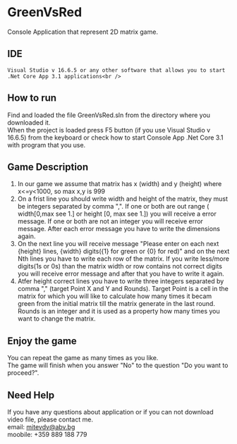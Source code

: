 # GreenVsRed
Console Application that represent 2D matrix game.

## IDE
```
Visual Studio v 16.6.5 or any other software that allows you to start .Net Core App 3.1 applications<br />
```

## How to run
Find and loaded the file GreenVsRed.sln from the directory where you downloaded it.</br>
When the project is loaded press F5 button (if you use Visual Studio v 16.6.5) from the keyboard or check how to start Console App .Net Core 3.1 with program that you use.</br>

## Game Description
1. In our game we assume that matrix has x (width) and y (height) where x<=y<1000, so max x,y is 999</br>
2. On a frist line you should write width and height of the matrix, they must be integers separated by comma ",". If one or both are out range ( width[0,max see 1.] or height [0, max see 1.]) you will receive a error message. If one or both are not an integer you will receive error message. After each error message you have to write the dimensions again.
3. On the next line you will receive message "Please enter on each next {height} lines, {width} digits({1} for green or {0} for red)" and on the next Nth lines you have to write each row of the matrix. If you write less/more digits(1s or 0s) than the matrix width or row contains not correct digits you will receive error message and after that you have to write it again.</br>
5. Atfer height correct lines you have to write three integers separated by comma "," (target Point X and Y and Rounds). Target Point is a cell in the matrix for which you will like to calculate how many times it becam green from the initial matrix till the matrix generate in the last round. Rounds is an integer and it is used as a property how many times you want to change the matrix.</br>   

## Enjoy the game
You can repeat the game as many times as you like.</br>
The game will finish when you answer "No" to the question "Do you want to proceed?".</br>

## Need Help
If you have any questions about application or if you can not download video file, please contact me.</br>
email: mitevdv@abv.bg</br>
moobile: +359 889 188 779</br>